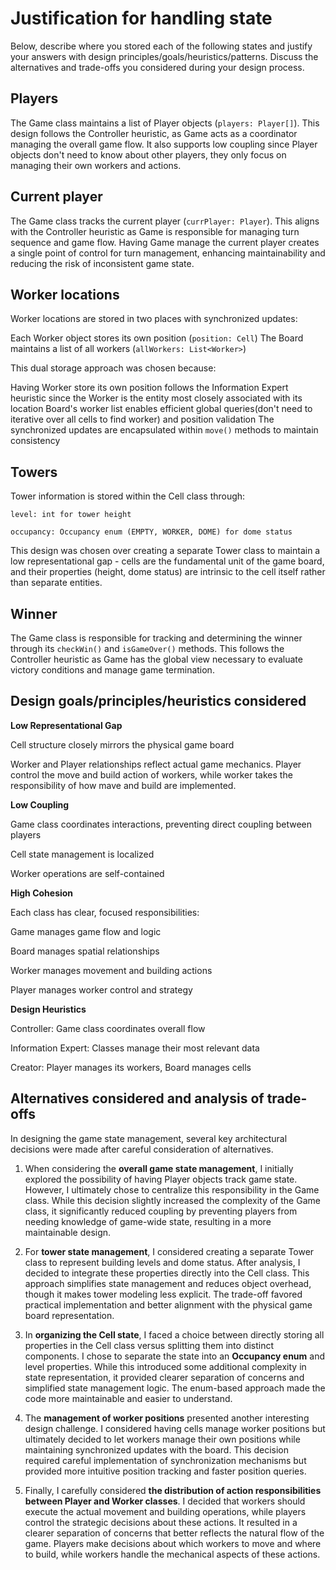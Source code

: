 # Justification for handling state
Below, describe where you stored each of the following states and justify your answers with design principles/goals/heuristics/patterns. Discuss the alternatives and trade-offs you considered during your design process.

## Players
The Game class maintains a list of Player objects (`players: Player[]`). This design follows the Controller heuristic, as Game acts as a coordinator managing the overall game flow. It also supports low coupling since Player objects don't need to know about other players, they only focus on managing their own workers and actions.

## Current player
The Game class tracks the current player (`currPlayer: Player`). This aligns with the Controller heuristic as Game is responsible for managing turn sequence and game flow. Having Game manage the current player creates a single point of control for turn management, enhancing maintainability and reducing the risk of inconsistent game state.

## Worker locations
Worker locations are stored in two places with synchronized updates:

Each Worker object stores its own position (`position: Cell`)
The Board maintains a list of all workers (`allWorkers: List<Worker>`)

This dual storage approach was chosen because:

Having Worker store its own position follows the Information Expert heuristic since the Worker is the entity most closely associated with its location
Board's worker list enables efficient global queries(don't need to iterative over all cells to find worker) and position validation
The synchronized updates are encapsulated within `move()` methods to maintain consistency

## Towers
Tower information is stored within the Cell class through:

`level: int for tower height`

`occupancy: Occupancy enum (EMPTY, WORKER, DOME) for dome status`

This design was chosen over creating a separate Tower class to maintain a low representational gap - cells are the fundamental unit of the game board, and their properties (height, dome status) are intrinsic to the cell itself rather than separate entities.

## Winner
The Game class is responsible for tracking and determining the winner through its `checkWin()` and `isGameOver()` methods. This follows the Controller heuristic as Game has the global view necessary to evaluate victory conditions and manage game termination.

## Design goals/principles/heuristics considered
**Low Representational Gap**

Cell structure closely mirrors the physical game board

Worker and Player relationships reflect actual game mechanics. Player control the move and build action of workers, while worker takes the responsibility of how mave and build are implemented.



**Low Coupling**

Game class coordinates interactions, preventing direct coupling between players

Cell state management is localized

Worker operations are self-contained



**High Cohesion**

Each class has clear, focused responsibilities:

Game manages game flow and logic

Board manages spatial relationships

Worker manages movement and building actions

Player manages worker control and strategy



**Design Heuristics**

Controller: Game class coordinates overall flow

Information Expert: Classes manage their most relevant data

Creator: Player manages its workers, Board manages cells

## Alternatives considered and analysis of trade-offs
In designing the game state management, several key architectural decisions were made after careful consideration of alternatives. 

1. When considering the **overall game state management**, I initially explored the possibility of having Player objects track game state. However, I ultimately chose to centralize this responsibility in the Game class. While this decision slightly increased the complexity of the Game class, it significantly reduced coupling by preventing players from needing knowledge of game-wide state, resulting in a more maintainable design.

2. For **tower state management**, I considered creating a separate Tower class to represent building levels and dome status. After analysis, I decided to integrate these properties directly into the Cell class. This approach simplifies state management and reduces object overhead, though it makes tower modeling less explicit. The trade-off favored practical implementation and better alignment with the physical game board representation.

3. In **organizing the Cell state**, I faced a choice between directly storing all properties in the Cell class versus splitting them into distinct components. I chose to separate the state into an **Occupancy enum** and level properties. While this introduced some additional complexity in state representation, it provided clearer separation of concerns and simplified state management logic. The enum-based approach made the code more maintainable and easier to understand.

4. The **management of worker positions** presented another interesting design challenge. I considered having cells manage worker positions but ultimately decided to let workers manage their own positions while maintaining synchronized updates with the board. This decision required careful implementation of synchronization mechanisms but provided more intuitive position tracking and faster position queries.

5. Finally, I carefully considered **the distribution of action responsibilities between Player and Worker classes**. I decided that workers should execute the actual movement and building operations, while players control the strategic decisions about these actions. It resulted in a clearer separation of concerns that better reflects the natural flow of the game. Players make decisions about which workers to move and where to build, while workers handle the mechanical aspects of these actions.